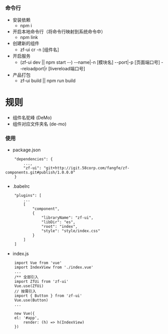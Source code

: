 ### 命令行
* 安装依赖
  * npm i
* 开启本地命令行（将命令行映射到系统命令中）
  * npm link
* 创建新的组件
  * zf-ui cr -n [组件名]
* 开启服务
  * (zf-ui dev || npm start --) --name|-n [模块名] --port|-p [页面端口号] --reloadport|r [livereload端口号]
* 产品打包
  * zf-ui build || npm run build

# 规则
* 组件名驼峰 (DeMo)
* 组件对应文件夹名 (de-mo)
  
### 使用
* package.json
```
    "dependencies": {
        ...,
        "zf-ui": "git+http://igit.58corp.com/fangfe/zf-components.git#publish/1.0.0.0"
    }
``` 
* .babelrc
```
    "plugins": [
        ...
        [
            "component",
            {
                "libraryName": "zf-ui",
                "libDir": "es",
                "root": "index",
                "style": "style/index.css"
            }
        ]
    ]
``` 
* index.js

```
    import Vue from 'vue'
    import IndexView from './index.vue'
    ...
    /** 全部引入
    import ZfUi from 'zf-ui'
    Vue.use(ZfUi)
    // 按需引入
    import { Button } from 'zf-ui'
    Vue.use(Button)
    ...

    new Vue({
    el: '#app',
        render: (h) => h(IndexView)
    })
```
